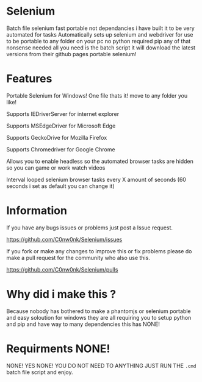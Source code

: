 # Selenium

Batch file selenium fast portable not dependancies i have built it to be very automated for tasks
Automatically sets up selenium and webdriver for use to be portable to any folder on your pc no python required pip any of that nonsense needed
all you need is the batch script it will download the latest versions from their github pages portable selenium!

# Features

Portable Selenium for Windows! One file thats it! move to any folder you like!

Supports IEDriverServer for internet explorer

Supports MSEdgeDriver for Microsoft Edge

Supports GeckoDrive for Mozilla Firefox

Supports Chromedriver for Google Chrome

Allows you to enable headless so the automated browser tasks are hidden so you can game or work watch videos

Interval looped selenium browser tasks every X amount of seconds (60 seconds i set as default you can change it)

# Information

If you have any bugs issues or problems just post a Issue request.

https://github.com/C0nw0nk/Selenium/issues

If you fork or make any changes to improve this or fix problems please do make a pull request for the community who also use this.

https://github.com/C0nw0nk/Selenium/pulls

# Why did i make this ?

Because nobody has bothered to make a phantomjs or selenium portable and easy soloution for windows they are all requiring you to setup python and pip and have way to many dependencies this has NONE!

# Requirments NONE!

NONE! YES NONE! YOU DO NOT NEED TO ANYTHING JUST RUN THE `.cmd` batch file script and enjoy.
